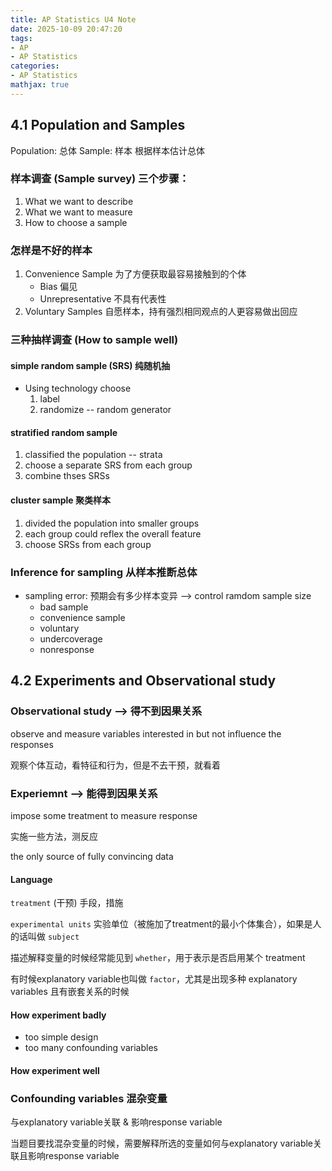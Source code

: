 ```yaml
---
title: AP Statistics U4 Note
date: 2025-10-09 20:47:20
tags: 
- AP
- AP Statistics
categories:
- AP Statistics
mathjax: true
---
```


## 4.1 Population and Samples

Population: 总体
Sample: 样本
根据样本估计总体

### 样本调查 (Sample survey) 三个步骤：

1. What we want to describe
2. What we want to measure
3. How to choose a sample

### 怎样是不好的样本

1. Convenience Sample 为了方便获取最容易接触到的个体 
    - Bias 偏见
    - Unrepresentative 不具有代表性
2. Voluntary Samples 自愿样本，持有强烈相同观点的人更容易做出回应

### 三种抽样调查 (How to sample well)

#### simple random sample (SRS) 纯随机抽

- Using technology choose
    1. label
    1. randomize -- random generator

#### stratified random sample

1. classified the population -- strata
2. choose a separate SRS from each group
3. combine thses SRSs

#### cluster sample 聚类样本

1. divided the population into smaller groups
2. each group could reflex the overall feature
3. choose SRSs from each group

### Inference for sampling 从样本推断总体

- sampling error: 预期会有多少样本变异 --> control ramdom sample size
    - bad sample
    - convenience sample
    - voluntary
    - undercoverage
    - nonresponse

## 4.2 Experiments and Observational study

### Observational study --> 得不到因果关系

observe and measure variables interested in but not influence the responses

观察个体互动，看特征和行为，但是不去干预，就看着

### Experiemnt --> 能得到因果关系

impose some treatment to measure response

实施一些方法，测反应

the only source of fully convincing data

#### Language

`treatment` (干预) 手段，措施

`experimental units` 实验单位（被施加了treatment的最小个体集合），如果是人的话叫做 `subject`

描述解释变量的时候经常能见到 `whether`，用于表示是否启用某个 treatment

有时候explanatory variable也叫做 `factor`，尤其是出现多种 explanatory variables 且有嵌套关系的时候

#### How experiment badly

- too simple design
- too many confounding variables

#### How experiment well



### Confounding variables 混杂变量

与explanatory variable关联 & 影响response variable

当题目要找混杂变量的时候，需要解释所选的变量如何与explanatory variable关联且影响response variable
